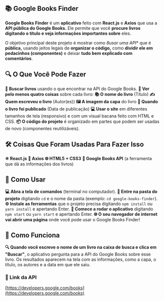 ## **📚 Google Books Finder**

**Google Books Finder** é um **aplicativo** feito com **React.js** e **Axios** que usa a **API pública do Google Books.** Ele permite que você **procure livros digitando o título e veja informações importantes sobre** eles.

O objetivo principal deste projeto é mostrar como *8usar uma API** que é **pública,** usando jeitos legais de **organizar o código,** como **dividir ele em pedacinhos (componentes)** e deixar **tudo bem explicado com comentários**.

## **🔍 O Que Você Pode Fazer**

**🔎 Buscar livros** usando o que encontrar na API do Google Books.
**📖 Ver pelo menos quatro coisas** sobre cada livro:
**📚 O nome do livro** (Título)
**✍️ Quem escreveu o livro** (Autor(es))
**🖼️ A imagem da capa** do livro
**📅 Quando o livro foi publicado** (Data de publicação)
**💻 Usar o site** em diferentes tamanhos de tela (responsivo) e com um visual bacana feito com HTML e CSS.
**📦 O código do projeto** é organizado em partes que podem ser usadas de novo (componentes reutilizáveis).

## **🛠️ Coisas Que Foram Usadas Para Fazer Isso**

**⚛️ React.js**
**🔗 Axios**
**🌐 HTML5 + CSS3**
**📖 Google Books API** (a ferramenta que dá as informações dos livros)

## **🚀 Como Usar**

**💻 Abra a tela de comandos** (terminal no computador).
**📂 Entre na pasta do projeto** digitando `cd` e o nome da pasta (exemplo: `cd google-books-finder`).
**⚙️ Instale as ferramentas** que o projeto precisa digitando `npm install` ou `yarn install` e apertando Enter.
**🚀 Comece a rodar o aplicativo** digitando `npm start` ou `yarn start` e apertando Enter.
**🌐 O seu navegador de internet vai abrir uma página** onde você pode usar o Google Books Finder!

## **🧪 Como Funciona**

**🔍 Quando você escreve o nome de um livro na caixa de busca e clica em "Buscar"**, o aplicativo pergunta para a API do Google Books sobre esse livro. Os resultados aparecem na tela com as informações, como a capa, o título, os autores e a data em que ele saiu.

### 🔗 Link da API

 [https://developers.google.com/books](https://developers.google.com/books)
